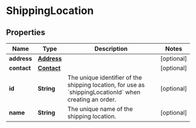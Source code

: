 

# ShippingLocation


## Properties

| Name | Type | Description | Notes |
|------------ | ------------- | ------------- | -------------|
|**address** | [**Address**](Address.md) |  |  [optional] |
|**contact** | [**Contact**](Contact.md) |  |  [optional] |
|**id** | **String** | The unique identifier of the shipping location, for use as &#x60;shippingLocationId&#x60; when creating an order. |  [optional] |
|**name** | **String** | The unique name of the shipping location. |  [optional] |




